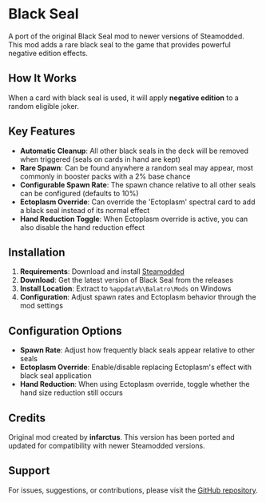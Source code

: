 # Black Seal

A port of the original Black Seal mod to newer versions of Steamodded. This mod adds a rare black seal to the game that provides powerful negative edition effects.

## How It Works

When a card with black seal is used, it will apply **negative edition** to a random eligible joker.

## Key Features

- **Automatic Cleanup**: All other black seals in the deck will be removed when triggered (seals on cards in hand are kept)
- **Rare Spawn**: Can be found anywhere a random seal may appear, most commonly in booster packs with a 2% base chance
- **Configurable Spawn Rate**: The spawn chance relative to all other seals can be configured (defaults to 10%)
- **Ectoplasm Override**: Can override the 'Ectoplasm' spectral card to add a black seal instead of its normal effect
- **Hand Reduction Toggle**: When Ectoplasm override is active, you can also disable the hand reduction effect

## Installation

1. **Requirements**: Download and install [Steamodded](https://github.com/Steamodded/smods)
2. **Download**: Get the latest version of Black Seal from the releases
3. **Install Location**: Extract to `%appdata%\Balatro\Mods` on Windows
4. **Configuration**: Adjust spawn rates and Ectoplasm behavior through the mod settings

## Configuration Options

- **Spawn Rate**: Adjust how frequently black seals appear relative to other seals
- **Ectoplasm Override**: Enable/disable replacing Ectoplasm's effect with black seal application
- **Hand Reduction**: When using Ectoplasm override, toggle whether the hand size reduction still occurs

## Credits

Original mod created by **infarctus**. This version has been ported and updated for compatibility with newer Steamodded versions.

## Support

For issues, suggestions, or contributions, please visit the [GitHub repository](https://github.com/gfreitash/balatro-mods).
